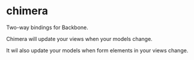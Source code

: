 # chimera

Two-way bindings for Backbone.

Chimera will update your views when your models change.

It wil also update your models when form elements in your views change.

